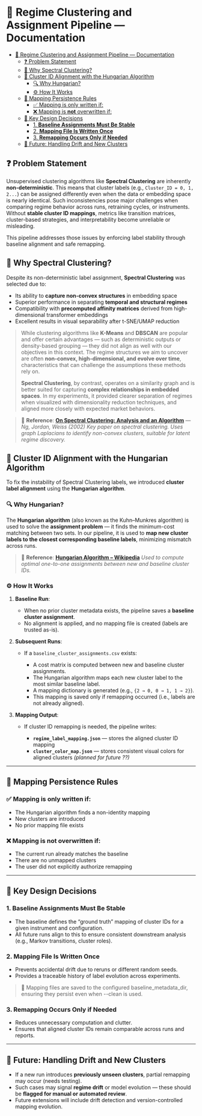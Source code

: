 # 📘 Regime Clustering and Assignment Pipeline — Documentation

- [📘 Regime Clustering and Assignment Pipeline — Documentation](#-regime-clustering-and-assignment-pipeline--documentation)
  - [❓ Problem Statement](#-problem-statement)
  - [🤖 Why Spectral Clustering?](#-why-spectral-clustering)
  - [🔄 Cluster ID Alignment with the Hungarian Algorithm](#-cluster-id-alignment-with-the-hungarian-algorithm)
    - [🔍 Why Hungarian?](#-why-hungarian)
    - [⚙️ How It Works](#️-how-it-works)
  - [📁 Mapping Persistence Rules](#-mapping-persistence-rules)
    - [✅ Mapping is only written if:](#-mapping-is-only-written-if)
    - [❌ Mapping is **not** overwritten if:](#-mapping-is-not-overwritten-if)
  - [🔐 Key Design Decisions](#-key-design-decisions)
    - [1. **Baseline Assignments Must Be Stable**](#1-baseline-assignments-must-be-stable)
    - [2. **Mapping File Is Written Once**](#2-mapping-file-is-written-once)
    - [3. **Remapping Occurs Only if Needed**](#3-remapping-occurs-only-if-needed)
  - [🌊 Future: Handling Drift and New Clusters](#-future-handling-drift-and-new-clusters)


## ❓ Problem Statement

Unsupervised clustering algorithms like **Spectral Clustering** are inherently **non-deterministic**. This means that cluster labels (e.g., `Cluster_ID = 0, 1, 2...`) can be assigned differently even when the data or embedding space is nearly identical. Such inconsistencies pose major challenges when comparing regime behavior across runs, retraining cycles, or instruments. Without **stable cluster ID mappings**, metrics like transition matrices, cluster-based strategies, and interpretability become unreliable or misleading.

This pipeline addresses those issues by enforcing label stability through baseline alignment and safe remapping.

## 🤖 Why Spectral Clustering?

Despite its non-deterministic label assignment, **Spectral Clustering** was selected due to:

* Its ability to **capture non-convex structures** in embedding space
* Superior performance in separating **temporal and structural regimes**
* Compatibility with **precomputed affinity matrices** derived from high-dimensional transformer embeddings
* Excellent results in visual separability after t-SNE/UMAP reduction

> While clustering algorithms like **K-Means** and **DBSCAN** are popular and offer certain advantages — such as deterministic outputs or density-based grouping — they did not align as well with our objectives in this context. The regime structures we aim to uncover are often **non-convex, high-dimensional, and evolve over time**, characteristics that can challenge the assumptions these methods rely on.
>
> **Spectral Clustering**, by contrast, operates on a similarity graph and is better suited for capturing **complex relationships in embedded spaces**. In my experiments, it provided clearer separation of regimes when visualized with dimensionality reduction techniques, and aligned more closely with expected market behaviors.

> 📖 **Reference**:
> **[On Spectral Clustering: Analysis and an Algorithm](https://papers.nips.cc/paper/2092-on-spectral-clustering-analysis-and-an-algorithm.pdf)** — *Ng, Jordan, Weiss (2002)*
> *Key paper on spectral clustering. Uses graph Laplacians to identify non-convex clusters, suitable for latent regime discovery.*


## 🔄 Cluster ID Alignment with the Hungarian Algorithm

To fix the instability of Spectral Clustering labels, we introduced **cluster label alignment** using the **Hungarian algorithm**.


### 🔍 Why Hungarian?

The **Hungarian algorithm** (also known as the Kuhn–Munkres algorithm) is used to solve the **assignment problem** — it finds the minimum-cost matching between two sets. In our pipeline, it is used to **map new cluster labels to the closest corresponding baseline labels**, minimizing mismatch across runs.

> 📖 **Reference**:
> **[Hungarian Algorithm – Wikipedia](https://en.wikipedia.org/wiki/Hungarian_algorithm)**
> *Used to compute optimal one-to-one assignments between new and baseline cluster IDs.*


### ⚙️ How It Works

1. **Baseline Run**:

   * When no prior cluster metadata exists, the pipeline saves a **baseline cluster assignment**.
   * No alignment is applied, and no mapping file is created (labels are trusted as-is).

2. **Subsequent Runs**:

   * If a `baseline_cluster_assignments.csv` exists:

     * A cost matrix is computed between new and baseline cluster assignments.
     * The Hungarian algorithm maps each new cluster label to the most similar baseline label.
     * A mapping dictionary is generated (e.g., `{2 → 0, 0 → 1, 1 → 2}`).
     * This mapping is saved only if remapping occurred (i.e., labels are not already aligned).

3. **Mapping Output**:

   * If cluster ID remapping is needed, the pipeline writes:

     * **`regime_label_mapping.json`** — stores the aligned cluster ID mapping  
     * **`cluster_color_map.json`** — stores consistent visual colors for aligned clusters *(planned for future ??)*
  
---

## 📁 Mapping Persistence Rules

### ✅ Mapping is only written if:

* The Hungarian algorithm finds a non-identity mapping
* New clusters are introduced
* No prior mapping file exists

### ❌ Mapping is **not** overwritten if:

* The current run already matches the baseline
* There are no unmapped clusters
* The user did not explicitly authorize remapping

---

## 🔐 Key Design Decisions

### 1. **Baseline Assignments Must Be Stable**

* The baseline defines the “ground truth” mapping of cluster IDs for a given instrument and configuration.
* All future runs align to this to ensure consistent downstream analysis (e.g., Markov transitions, cluster roles).

### 2. **Mapping File Is Written Once**

* Prevents accidental drift due to reruns or different random seeds.
* Provides a traceable history of label evolution across experiments.
> 📂 Mapping files are saved to the configured baseline_metadata_dir, ensuring they persist even when --clean is used.


### 3. **Remapping Occurs Only if Needed**

* Reduces unnecessary computation and clutter.
* Ensures that aligned cluster IDs remain comparable across runs and reports.

---

## 🌊 Future: Handling Drift and New Clusters

* If a new run introduces **previously unseen clusters**, partial remapping may occur (needs testing).
* Such cases may signal **regime drift** or model evolution — these should be **flagged for manual or automated review**.
* Future extensions will include drift detection and version-controlled mapping evolution.

